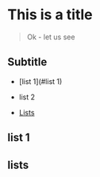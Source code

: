 # This is a title

> Ok - let us see

## Subtitle

* [list 1](#list 1)
* list 2

* [Lists](#lists)

## list 1


## lists
